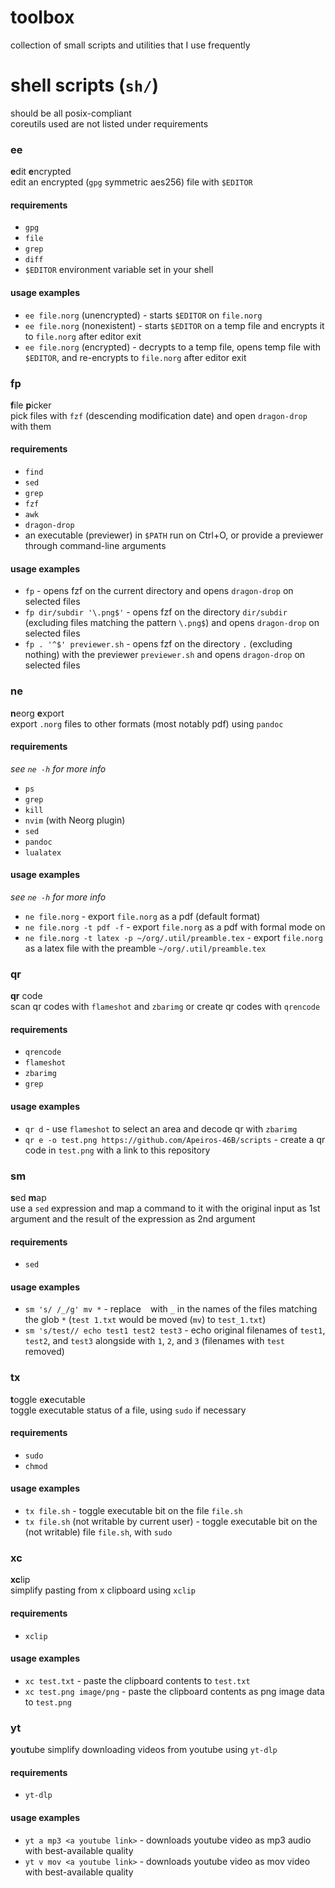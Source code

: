 # toolbox
collection of small scripts and utilities that I use frequently

# shell scripts (`sh/`)
should be all posix-compliant  
coreutils used are not listed under requirements

### ee
**e**dit **e**ncrypted  
edit an encrypted (`gpg` symmetric aes256) file with `$EDITOR`

#### requirements
- `gpg`
- `file`
- `grep`
- `diff`
- `$EDITOR` environment variable set in your shell

#### usage examples
- `ee file.norg` (unencrypted) - starts `$EDITOR` on `file.norg`
- `ee file.norg` (nonexistent) - starts `$EDITOR` on a temp file and encrypts it to `file.norg` after editor exit
- `ee file.norg` (encrypted) - decrypts to a temp file, opens temp file with `$EDITOR`, and re-encrypts to `file.norg` after editor exit

### fp
**f**ile **p**icker  
pick files with `fzf` (descending modification date) and open `dragon-drop` with them

#### requirements
- `find`
- `sed`
- `grep`
- `fzf`
- `awk`
- `dragon-drop`
- an executable (previewer) in `$PATH` run on Ctrl+O, or provide a previewer through command-line arguments

#### usage examples
- `fp` - opens fzf on the current directory and opens `dragon-drop` on selected files
- `fp dir/subdir '\.png$'` - opens fzf on the directory `dir/subdir` (excluding files matching the pattern `\.png$`) and opens `dragon-drop` on selected files
- `fp . '^$' previewer.sh` - opens fzf on the directory `.` (excluding nothing) with the previewer `previewer.sh` and opens `dragon-drop` on selected files

### ne
**n**eorg **e**xport  
export `.norg` files to other formats (most notably pdf) using `pandoc`

#### requirements
*see `ne -h` for more info*

- `ps`
- `grep`
- `kill`
- `nvim` (with Neorg plugin)
- `sed`
- `pandoc`
- `lualatex`

#### usage examples
*see `ne -h` for more info*

- `ne file.norg` - export `file.norg` as a pdf (default format)
- `ne file.norg -t pdf -f` - export `file.norg` as a pdf with formal mode on
- `ne file.norg -t latex -p ~/org/.util/preamble.tex` - export `file.norg` as a latex file with the preamble `~/org/.util/preamble.tex`

### qr
**qr** code  
scan qr codes with `flameshot` and `zbarimg` or create qr codes with `qrencode`

#### requirements
- `qrencode`
- `flameshot`
- `zbarimg`
- `grep`

#### usage examples
- `qr d` - use `flameshot` to select an area and decode qr with `zbarimg`
- `qr e -o test.png https://github.com/Apeiros-46B/scripts` - create a qr code in `test.png` with a link to this repository

### sm
**s**ed **m**ap  
use a `sed` expression and map a command to it with the original input as 1st argument and the result of the expression as 2nd argument

#### requirements
- `sed`

#### usage examples
- `sm 's/ /_/g' mv *` - replace ` ` with `_` in the names of the files matching the glob `*` (`test 1.txt` would be moved (`mv`) to `test_1.txt`)
- `sm 's/test// echo test1 test2 test3` - echo original filenames of `test1`, `test2`, and `test3` alongside with `1`, `2`, and `3` (filenames with `test` removed)

### tx
**t**oggle e**x**ecutable  
toggle executable status of a file, using `sudo` if necessary

#### requirements
- `sudo`
- `chmod`

#### usage examples
- `tx file.sh` - toggle executable bit on the file `file.sh`
- `tx file.sh` (not writable by current user) - toggle executable bit on the (not writable) file `file.sh`, with `sudo`

### xc
**xc**lip  
simplify pasting from x clipboard using `xclip`

#### requirements
- `xclip`

#### usage examples
- `xc test.txt` - paste the clipboard contents to `test.txt`
- `xc test.png image/png` - paste the clipboard contents as png image data to `test.png`

### yt
**y**ou**t**ube
simplify downloading videos from youtube using `yt-dlp`

#### requirements
- `yt-dlp`

#### usage examples
- `yt a mp3 <a youtube link>` - downloads youtube video as mp3 audio with best-available quality
- `yt v mov <a youtube link>` - downloads youtube video as mov video with best-available quality
